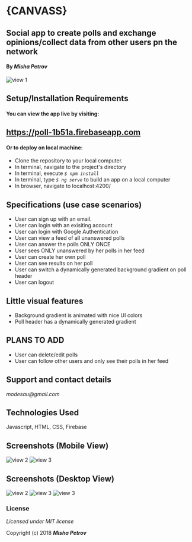 # {CANVASS}

## Social app to create polls and exchange opinions/collect data from other users pn the network

#### By _**Misha Petrov**_

![view 1](https://i.imgur.com/idoVfxs.png)

## Setup/Installation Requirements

#### You can view the app live by visiting: 

## https://poll-1b51a.firebaseapp.com 

#### Or to deploy on local machine: 

* Clone the repository to your local computer.
* In terminal, navigate to the project's directory
* In terminal, execute _`$ npm install`_
* In terminal, type _`$ ng serve`_ to build an app on a local computer
* In browser, navigate to localhost:4200/

## Specifications (use case scenarios)

* User can sign up with an email.
* User can login with an exisiting account
* User can login with Google Authentication
* User can view a feed of all unanswered polls
* User can answer the polls ONLY ONCE
* User sees ONLY unanswered by her polls in her feed
* User can create her own poll
* User can see results on her poll
* User can switch a dynamically generated background gradient on poll header
* User can logout

## Little visual features

* Background gradient is animated with nice UI colors
* Poll header has a dynamically generated gradient

## PLANS TO ADD

* User can delete/edit polls
* User can follow other users and only see their polls in her feed

## Support and contact details

_modesau@gmail.com_

## Technologies Used

Javascript, HTML, CSS, Firebase

## Screenshots (Mobile View)

![view 2](https://i.imgur.com/uwj7f1B.png)
![view 3](https://i.imgur.com/jwdpr6U.png)

## Screenshots (Desktop View)

![view 2](https://i.imgur.com/YRUoSmf.jpg)
![view 3](https://i.imgur.com/OvfBw5u.jpg)
![view 3](https://i.imgur.com/AW1Qclw.jpg)

### License

*Licensed under MIT license*

Copyright (c) 2018 **_Misha Petrov_**
